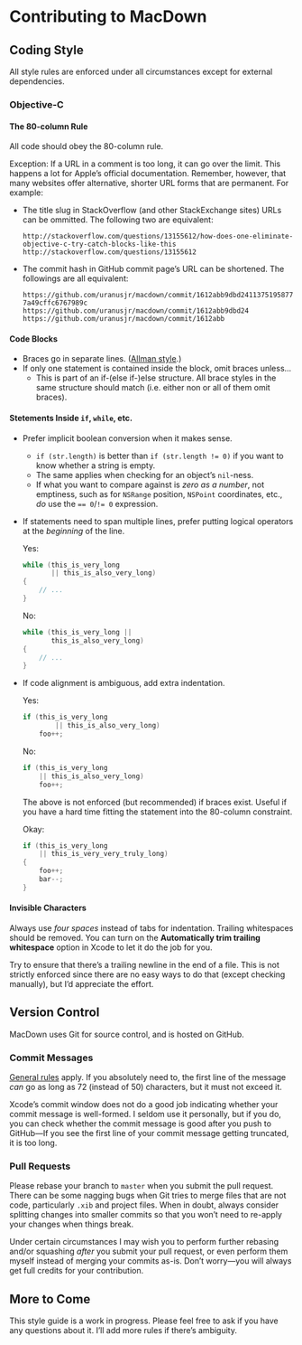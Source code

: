 # Contributing to MacDown

## Coding Style

All style rules are enforced under all circumstances except for external dependencies.

### Objective-C

#### The 80-column Rule

All code should obey the 80-column rule.

Exception: If a URL in a comment is too long, it can go over the limit. This happens a lot for Apple’s official documentation. Remember, however, that many websites offer alternative, shorter URL forms that are permanent. For example:

* The title slug in StackOverflow (and other StackExchange sites) URLs can be ommitted. The following two are equivalent:

    `http://stackoverflow.com/questions/13155612/how-does-one-eliminate-objective-c-try-catch-blocks-like-this`
    `http://stackoverflow.com/questions/13155612`

* The commit hash in GitHub commit page’s URL can be shortened. The followings are all equivalent:

    `https://github.com/uranusjr/macdown/commit/1612abb9dbd24113751958777a49cffc6767989c`
    `https://github.com/uranusjr/macdown/commit/1612abb9dbd24`
    `https://github.com/uranusjr/macdown/commit/1612abb`

#### Code Blocks

* Braces go in separate lines. ([Allman style](http://en.wikipedia.org/wiki/Indent_style#Allman_style).)
* If only one statement is contained inside the block, omit braces unless...
    * This is part of an if-(else if-)else structure. All brace styles in the same structure should match (i.e. either non or all of them omit braces).

#### Stetements Inside `if`, `while`, etc.

* Prefer implicit boolean conversion when it makes sense.
    * `if (str.length)` is better than `if (str.length != 0)` if you want to know whether a string is empty. 
    * The same applies when checking for an object’s `nil`-ness.
    * If what you want to compare against is *zero as a number*, not emptiness, such as for `NSRange` position, `NSPoint` coordinates, etc., *do* use the `== 0`/`!= 0` expression.

* If statements need to span multiple lines, prefer putting logical operators at the *beginning* of the line.

    Yes:
    ```c
    while (this_is_very_long
           || this_is_also_very_long)
    {
        // ...
    }
    ```

    No:
    ```c
    while (this_is_very_long ||
           this_is_also_very_long)
    {
        // ...
    }
    ```

* If code alignment is ambiguous, add extra indentation.

    Yes:
    ```c
    if (this_is_very_long
            || this_is_also_very_long)
        foo++;
    ```

    No:
    ```c
    if (this_is_very_long
        || this_is_also_very_long)
        foo++;
    ```

    The above is not enforced (but recommended) if braces exist. Useful if you have a hard time fitting the statement into the 80-column constraint.

    Okay:
    ```c
    if (this_is_very_long
        || this_is_very_very_truly_long)
    {
        foo++;
        bar--;
    }
    ```

#### Invisible Characters

Always use *four spaces* instead of tabs for indentation. Trailing whitespaces should be removed. You can turn on the **Automatically trim trailing whitespace** option in Xcode to let it do the job for you.

Try to ensure that there’s a trailing newline in the end of a file. This is not strictly enforced since there are no easy ways to do that (except checking manually), but I’d appreciate the effort.

## Version Control

MacDown uses Git for source control, and is hosted on GitHub.

### Commit Messages

[General rules](http://tbaggery.com/2008/04/19/a-note-about-git-commit-messages.html) apply. If you absolutely need to, the first line of the message *can* go as long as 72 (instead of 50) characters, but it must not exceed it.

Xcode’s commit window does not do a good job indicating whether your commit message is well-formed. I seldom use it personally, but if you do, you can check whether the commit message is good after you push to GitHub—If you see the first line of your commit message getting truncated, it is too long.

### Pull Requests

Please rebase your branch to `master` when you submit the pull request. There can be some nagging bugs when Git tries to merge files that are not code, particularly `.xib` and project files. When in doubt, always consider splitting changes into smaller commits so that you won’t need to re-apply your changes when things break.

Under certain circumstances I may wish you to perform further rebasing and/or squashing *after* you submit your pull request, or even perform them myself instead of merging your commits as-is. Don’t worry—you will always get full credits for your contribution.

## More to Come

This style guide is a work in progress. Please feel free to ask if you have any questions about it. I’ll add more rules if there’s ambiguity.
